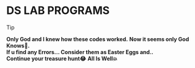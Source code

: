 # **DS LAB PROGRAMS**

> [!TIP]
> **Only God and I knew how these codes worked.**
> **Now it seems only God Knows🥲.**<br>
> **If u find any Errors... Consider them as Easter Eggs and..**<br>
> **Continue your treasure hunt😂**
> **All Is Well💥**<br>